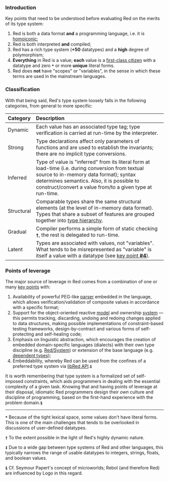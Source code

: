 ### Introduction

Key points that need to be understood before evaluating Red on the merits of its type system:
1. Red is both a data format **and** a programming language, i.e. it is [homoiconic](https://en.wikipedia.org/wiki/Homoiconicity);
1. Red is both interpreted **and** compiled;
1. Red has a rich type system (**+50** datatypes) and a **high** degree of polymorphism;
1. **Everything** in Red is a value; **each** value is a [first-class citizen](https://en.wikipedia.org/wiki/First-class_citizen) with a datatype and zero **`*`** or more **unique** literal forms.
1. Red does **not** have "scopes" or "variables", in the sense in which these terms are used in the mainstream languages.

### Classification

With that being said, Red's type system loosely falls in the following categories, from general to more specific:

| Category | Description |
|:-|:-|
| Dynamic | Each value has an associated type tag; type verification is carried at run-time by the interpreter. |
| Strong | Type declarations affect only parameters of functions and are used to establish the invariants; there are no implicit type conversions. |
| Inferred | Type of value is "inferred" from its literal form at load-time (i.e. during conversion from textual source to in-memory data format); syntax determines semantics. Also, it is possible to construct/convert a value from/to a given type at run-time. |
| Structural | Comparable types share the same structural elements (at the level of in-memory data format). Types that share a subset of features are grouped together into [type hierarchy](https://github.com/toomasv/red-type-hierarchy). |
| Gradual | Compiler performs a simple form of static checking **`†`**, the rest is delegated to run-time. |
| Latent | Types are associated with values, not "variables". What tends to be misrepresented as "variable" is itself a value with a datatype (see [key point **#4**](#Introduction)). |

### Points of leverage

The major source of leverage in Red comes from a combination of one or many [key points](#Introduction) with:

1. Availability of powerful PEG-like [parser](https://github.com/9214/docs/blob/parse/en/parse.adoc) embedded in the language, which allows verification/validation of composite values in accordance with a specific format;
1. Support for the object-oriented reactive [model](https://doc.red-lang.org/en/reactivity.html) and ownership [system](https://www.red-lang.org/2016/03/060-red-gui-system.html) — this permits tracking, discarding, undoing and redoing changes applied to data structures, making possible implementations of constraint-based testing frameworks, design-by-contract and various forms of self-protecting and self-healing code;
1. Emphasis on linguistic abstraction, which encourages the creation of embedded domain-specific languages (dialects) with their own type discipline (e.g. [Red/System](https://static.red-lang.org/red-system-specs.html)) or extension of the base language (e.g. [dependent types](http://red.qyz.cz/dependent-types.html));
1. Embeddability, whereby Red can be used from the confines of a preferred type system via [libRed API](https://doc.red-lang.org/en/libred.html).**`‡`**

It is worth remembering that type system is a formalized set of self-imposed constraints, which aids programmers in dealing with the essential complexity of a given task. Knowing that and having points of leverage at their disposal, idiomatic Red programmers design their _own_ culture and discipline of programming, based on the first-hand experience with the problem domain.**`§`**

---

**`*`** Because of the tight lexical space, some values don't have literal forms. This is one of the main challenges that tends to be overlooked in discussions of user-defined datatypes.

**`†`** To the extent possible in the light of Red's highly dynamic nature.

**`‡`** Due to a wide gap between type systems of Red and other languages, this typically narrows the range of usable datatypes to integers, strings, floats, and boolean values.

**`§`** Cf. Seymour Papert's concept of microworlds; Rebol (and therefore Red) are influenced by Logo in this regard.